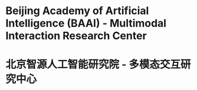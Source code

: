 # Beijing Academy of Artificial Intelligence (BAAI) - Multimodal Interaction Research Center
# 北京智源人工智能研究院 - 多模态交互研究中心
